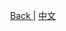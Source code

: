 <p align="center">
 <a href="https://natasha.dotnetcore.xyz/"> Back </a> |  <a href="https://natasha.dotnetcore.xyz/zh/api/extensions-samples.html"> 中文 </a>
</p> 